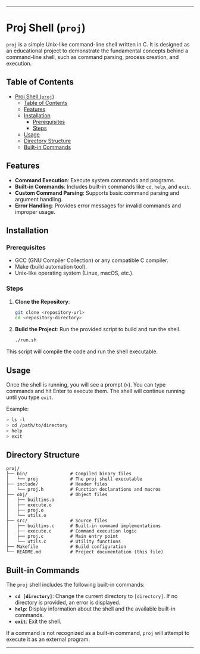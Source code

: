 
---

# Proj Shell (`proj`)

`proj` is a simple Unix-like command-line shell written in C. It is designed as an educational project to demonstrate the fundamental concepts behind a command-line shell, such as command parsing, process creation, and execution.

## Table of Contents

- [Proj Shell (`proj`)](#proj-shell-proj)
  - [Table of Contents](#table-of-contents)
  - [Features](#features)
  - [Installation](#installation)
    - [Prerequisites](#prerequisites)
    - [Steps](#steps)
  - [Usage](#usage)
  - [Directory Structure](#directory-structure)
  - [Built-in Commands](#built-in-commands)

## Features

- **Command Execution**: Execute system commands and programs.
- **Built-in Commands**: Includes built-in commands like `cd`, `help`, and `exit`.
- **Custom Command Parsing**: Supports basic command parsing and argument handling.
- **Error Handling**: Provides error messages for invalid commands and improper usage.

## Installation

### Prerequisites

- GCC (GNU Compiler Collection) or any compatible C compiler.
- Make (build automation tool).
- Unix-like operating system (Linux, macOS, etc.).

### Steps

1. **Clone the Repository**:
    ```bash
    git clone <repository-url>
    cd <repository-directory>
    ```

2. **Build the Project**:
    Run the provided script to build and run the shell.
    ```bash
    ./run.sh
    ```

This script will compile the code and run the shell executable.

## Usage

Once the shell is running, you will see a prompt (`>`). You can type commands and hit Enter to execute them. The shell will continue running until you type `exit`.

Example:
```sh
> ls -l
> cd /path/to/directory
> help
> exit
```

## Directory Structure

```plaintext
proj/
├── bin/                # Compiled binary files
│   └── proj            # The proj shell executable
├── include/            # Header files
│   └── proj.h          # Function declarations and macros
├── obj/                # Object files
│   ├── builtins.o
│   ├── execute.o
│   ├── proj.o
│   └── utils.o
├── src/                # Source files
│   ├── builtins.c      # Built-in command implementations
│   ├── execute.c       # Command execution logic
│   ├── proj.c          # Main entry point
│   └── utils.c         # Utility functions
├── Makefile            # Build configuration
└── README.md           # Project documentation (this file)
```

## Built-in Commands

The `proj` shell includes the following built-in commands:

- **`cd [directory]`**: Change the current directory to `[directory]`. If no directory is provided, an error is displayed.
- **`help`**: Display information about the shell and the available built-in commands.
- **`exit`**: Exit the shell.

If a command is not recognized as a built-in command, `proj` will attempt to execute it as an external program.

---
